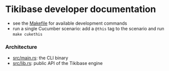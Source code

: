 # Tikibase developer documentation

- see the [Makefile](Makefile) for available development commands
- run a single Cucumber scenario: add a `@this` tag to the scenario and run
  `make cukethis`

### Architecture

- [src/main.rs](src/main.rs): the CLI binary
- [src/lib.rs](src/lib.rs): public API of the Tikibase engine
